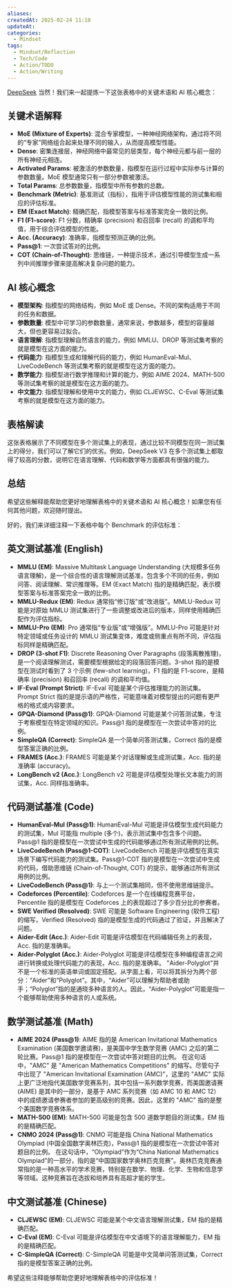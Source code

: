 ```yaml
---
aliases: 
createdAt: 2025-02-24 11:18
updateAt: 
categories:
  - Mindset
tags:
  - Mindset/Reflection
  - Tech/Code
  - Action/TODO
  - Action/Writing
---
```

[DeepSeek](https://www.deepseek.com/)
当然！我们来一起提炼一下这张表格中的关键术语和 AI 核心概念：

## 关键术语解释

- **MoE (Mixture of Experts)**: 混合专家模型，一种神经网络架构，通过将不同的“专家”网络组合起来处理不同的输入，从而提高模型性能。
- **Dense**: 密集连接层，神经网络中最常见的层类型，每个神经元都与前一层的所有神经元相连。
- **Activated Params**: 被激活的参数数量，指模型在运行过程中实际参与计算的参数数量。MoE 模型通常只有一部分参数被激活。
- **Total Params**: 总参数数量，指模型中所有参数的总数。
- **Benchmark (Metric)**: 基准测试（指标），指用于评估模型性能的测试集和相应的评估标准。
- **EM (Exact Match)**: 精确匹配，指模型答案与标准答案完全一致的比例。
- **F1 (F1-score)**: F1 分数，精确率 (precision) 和召回率 (recall) 的调和平均值，用于综合评估模型的性能。
- **Acc. (Accuracy)**: 准确率，指模型预测正确的比例。
- **Pass@1**: 一次尝试答对的比例。
- **COT (Chain-of-Thought)**: 思维链，一种提示技术，通过引导模型生成一系列中间推理步骤来提高解决复杂问题的能力。

## AI 核心概念

- **模型架构**: 指模型的网络结构，例如 MoE 或 Dense。不同的架构适用于不同的任务和数据。
- **参数数量**: 模型中可学习的参数数量，通常来说，参数越多，模型的容量越大，但也更容易过拟合。
- **语言理解**: 指模型理解自然语言的能力，例如 MMLU、DROP 等测试集考察的就是模型在这方面的能力。
- **代码能力**: 指模型生成和理解代码的能力，例如 HumanEval-Mul、LiveCodeBench 等测试集考察的就是模型在这方面的能力。
- **数学能力**: 指模型进行数学推理和计算的能力，例如 AIME 2024、MATH-500 等测试集考察的就是模型在这方面的能力。
- **中文能力**: 指模型理解和使用中文的能力，例如 CLJEWSC、C-Eval 等测试集考察的就是模型在这方面的能力。

## 表格解读

这张表格展示了不同模型在多个测试集上的表现，通过比较不同模型在同一测试集上的得分，我们可以了解它们的优劣。例如，DeepSeek V3 在多个测试集上都取得了较高的分数，说明它在语言理解、代码和数学等方面都具有很强的能力。

## 总结

希望这些解释能帮助您更好地理解表格中的关键术语和 AI 核心概念！如果您有任何其他问题，欢迎随时提出。

好的，我们来详细注释一下表格中每个 Benchmark 的评估标准：

## 英文测试基准 (English)

- **MMLU (EM)**: Massive Multitask Language Understanding (大规模多任务语言理解)，是一个综合性的语言理解测试基准，包含多个不同的任务，例如问答、阅读理解、常识推理等。EM (Exact Match) 指的是精确匹配，表示模型答案与标准答案完全一致的比例。
- **MMLU-Redux (EM)**: Redux 通常指“修订版”或“改进版”。MMLU-Redux 可能是对原始 MMLU 测试集进行了一些调整或改进后的版本，同样使用精确匹配作为评估指标。
- **MMLU-Pro (EM)**: Pro 通常指“专业版”或“增强版”。MMLU-Pro 可能是针对特定领域或任务设计的 MMLU 测试集变体，难度或侧重点有所不同，评估指标同样是精确匹配。
- **DROP (3-shot F1)**: Discrete Reasoning Over Paragraphs (段落离散推理)，是一个阅读理解测试，需要模型根据给定的段落回答问题。3-shot 指的是模型在测试时看到了 3 个示例 (few-shot learning)，F1 指的是 F1-score，是精确率 (precision) 和召回率 (recall) 的调和平均值。
- **IF-Eval (Prompt Strict)**: IF-Eval 可能是某个评估推理能力的测试集。Prompt Strict 指的是提示语的严格性，可能意味着对模型提出的问题有更严格的格式或内容要求。
- **GPQA-Diamond (Pass@1)**: GPQA-Diamond 可能是某个问答测试集，专注于考察模型在特定领域的知识。Pass@1 指的是模型在一次尝试中答对的比例。
- **SimpleQA (Correct)**: SimpleQA 是一个简单问答测试集，Correct 指的是模型答案正确的比例。
- **FRAMES (Acc.)**: FRAMES 可能是某个对话理解或生成测试集，Acc. 指的是准确率 (accuracy)。
- **LongBench v2 (Acc.)**: LongBench v2 可能是评估模型处理长文本能力的测试集，Acc. 同样指准确率。

## 代码测试基准 (Code)

- **HumanEval-Mul (Pass@1)**: HumanEval-Mul 可能是评估模型生成代码能力的测试集，Mul 可能指 multiple (多个)，表示测试集中包含多个问题。Pass@1 指的是模型在一次尝试中生成的代码能够通过所有测试用例的比例。
- **LiveCodeBench (Pass@1-COT)**: LiveCodeBench 可能是评估模型在真实场景下编写代码能力的测试集。Pass@1-COT 指的是模型在一次尝试中生成的代码，借助思维链 (Chain-of-Thought, COT) 的提示，能够通过所有测试用例的比例。
- **LiveCodeBench (Pass@1)**: 与上一个测试集相同，但不使用思维链提示。
- **Codeforces (Percentile)**: Codeforces 是一个在线编程竞赛平台，Percentile 指的是模型在 Codeforces 上的表现超过了多少百分比的参赛者。
- **SWE Verified (Resolved)**: SWE 可能是 Software Engineering (软件工程) 的缩写，Verified (Resolved) 指的是模型生成的代码通过了验证，并且解决了问题。
- **Aider-Edit (Acc.)**: Aider-Edit 可能是评估模型在代码编辑任务上的表现，Acc. 指的是准确率。
- **Aider-Polyglot (Acc.)**: Aider-Polyglot 可能是评估模型在多种编程语言之间进行转换或处理代码能力的表现，Acc. 指的是准确率。
"Aider-Polyglot"并不是一个标准的英语单词或固定搭配。从字面上看，可以将其拆分为两个部分：“Aider”和“Polyglot”。其中，“Aider”可以理解为帮助者或助手；“Polyglot”指的是通晓多种语言的人。因此，“Aider-Polyglot”可能是指一个能够帮助使用多种语言的人或系统。
## 数学测试基准 (Math)

- **AIME 2024 (Pass@1)**: AIME 指的是 American Invitational Mathematics Examination (美国数学邀请赛)，是美国中学生数学竞赛 (AMC) 之后的第二轮比赛。Pass@1 指的是模型在一次尝试中答对题目的比例。
在这句话中，"AMC" 是 "American Mathematics Competitions" 的缩写。尽管句子中出现了 "American Invitational Examination (AMC)"，这里的 "AMC" 实际上更广泛地指代美国数学竞赛系列，其中包括一系列数学竞赛，而美国邀请赛 (AIME) 是其中的一部分，是基于 AMC 系列竞赛（如 AMC 10 和 AMC 12）中的成绩邀请参赛者参加的更高级别的竞赛。因此，这里的 "AMC" 指的是整个美国数学竞赛体系。
- **MATH-500 (EM)**: MATH-500 可能是包含 500 道数学题目的测试集，EM 指的是精确匹配。
- **CNMO 2024 (Pass@1)**: CNMO 可能是指 China National Mathematics Olympiad (中国全国数学奥林匹克)，Pass@1 指的是模型在一次尝试中答对题目的比例。
在这句话中，“Olympiad”作为“China National Mathematics Olympiad”的一部分，指的是“中国国家数学奥林匹克竞赛”。奥林匹克竞赛通常指的是一种高水平的学术竞赛，特别是在数学、物理、化学、生物和信息学等领域。这种竞赛旨在选拔和培养具有高超才能的学生。

## 中文测试基准 (Chinese)

- **CLJEWSC (EM)**: CLJEWSC 可能是某个中文语言理解测试集，EM 指的是精确匹配。
- **C-Eval (EM)**: C-Eval 可能是评估模型在中文语境下的语言理解能力，EM 指的是精确匹配。
- **C-SimpleQA (Correct)**: C-SimpleQA 可能是中文简单问答测试集，Correct 指的是模型答案正确的比例。

希望这些注释能够帮助您更好地理解表格中的评估标准！

